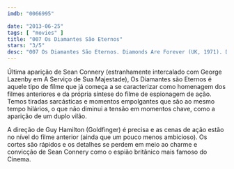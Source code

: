 ```yaml
---
imdb: "0066995"

date: "2013-06-25"
tags: [ "movies" ]
title: "007 Os Diamantes São Eternos"
stars: "3/5"
desc: "007 Os Diamantes São Eternos. Diamonds Are Forever (UK, 1971). Dirigido por Guy Hamilton. Escrito por Richard Maibaum, Tom Mankiewicz, Ian Fleming. Com Sean Connery, Jill St. John, Charles Gray, Lana Wood, Jimmy Dean, Bruce Cabot, Putter Smith, Bruce Glover, Norman Burton."
---
```

Última aparição de Sean Connery (estranhamente intercalado com George Lazenby em A Serviço de Sua Majestade), Os Diamantes são Eternos é aquele tipo de filme que já começa a se caracterizar como homenagem dos filmes anteriores e da própria síntese do filme de espionagem de ação. Temos tiradas sarcásticas e momentos empolgantes que são ao mesmo tempo hilários, o que não diminui a tensão em momentos chave, como a aparição de um duplo vilão.

A direção de Guy Hamilton (Goldfinger) é precisa e as cenas de ação estão no nível do filme anterior (ainda que um pouco menos ambicioso). Os cortes são rápidos e os detalhes se perdem em meio ao charme e convicção de Sean Connery como o espião britânico mais famoso do Cinema.

